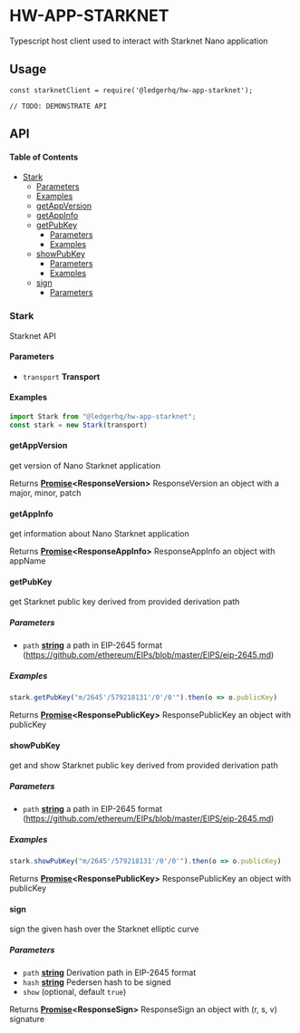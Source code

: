 # HW-APP-STARKNET

Typescript host client used to interact with Starknet Nano application

## Usage

    const starknetClient = require('@ledgerhq/hw-app-starknet');

    // TODO: DEMONSTRATE API

## API

<!-- Generated by documentation.js. Update this documentation by updating the source code. -->

#### Table of Contents

*   [Stark](#stark)
    *   [Parameters](#parameters)
    *   [Examples](#examples)
    *   [getAppVersion](#getappversion)
    *   [getAppInfo](#getappinfo)
    *   [getPubKey](#getpubkey)
        *   [Parameters](#parameters-1)
        *   [Examples](#examples-1)
    *   [showPubKey](#showpubkey)
        *   [Parameters](#parameters-2)
        *   [Examples](#examples-2)
    *   [sign](#sign)
        *   [Parameters](#parameters-3)

### Stark

Starknet API

#### Parameters

*   `transport` **Transport** 

#### Examples

```javascript
import Stark from "@ledgerhq/hw-app-starknet";
const stark = new Stark(transport)
```

#### getAppVersion

get version of Nano Starknet application

Returns **[Promise](https://developer.mozilla.org/docs/Web/JavaScript/Reference/Global_Objects/Promise)\<ResponseVersion>** ResponseVersion an object with a major, minor, patch

#### getAppInfo

get information about Nano Starknet application

Returns **[Promise](https://developer.mozilla.org/docs/Web/JavaScript/Reference/Global_Objects/Promise)\<ResponseAppInfo>** ResponseAppInfo an object with appName

#### getPubKey

get Starknet public key derived from provided derivation path

##### Parameters

*   `path` **[string](https://developer.mozilla.org/docs/Web/JavaScript/Reference/Global_Objects/String)** a path in EIP-2645 format (<https://github.com/ethereum/EIPs/blob/master/EIPS/eip-2645.md>)

##### Examples

```javascript
stark.getPubKey("m/2645'/579218131'/0'/0'").then(o => o.publicKey)
```

Returns **[Promise](https://developer.mozilla.org/docs/Web/JavaScript/Reference/Global_Objects/Promise)\<ResponsePublicKey>** ResponsePublicKey an object with publicKey

#### showPubKey

get and show Starknet public key derived from provided derivation path

##### Parameters

*   `path` **[string](https://developer.mozilla.org/docs/Web/JavaScript/Reference/Global_Objects/String)** a path in EIP-2645 format (<https://github.com/ethereum/EIPs/blob/master/EIPS/eip-2645.md>)

##### Examples

```javascript
stark.showPubKey("m/2645'/579218131'/0'/0'").then(o => o.publicKey)
```

Returns **[Promise](https://developer.mozilla.org/docs/Web/JavaScript/Reference/Global_Objects/Promise)\<ResponsePublicKey>** ResponsePublicKey an object with publicKey

#### sign

sign the given hash over the Starknet elliptic curve

##### Parameters

*   `path` **[string](https://developer.mozilla.org/docs/Web/JavaScript/Reference/Global_Objects/String)** Derivation path in EIP-2645 format
*   `hash` **[string](https://developer.mozilla.org/docs/Web/JavaScript/Reference/Global_Objects/String)** Pedersen hash to be signed
*   `show`   (optional, default `true`)

Returns **[Promise](https://developer.mozilla.org/docs/Web/JavaScript/Reference/Global_Objects/Promise)\<ResponseSign>** ResponseSign an object with (r, s, v) signature
